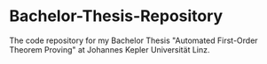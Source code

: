 # Bachelor-Thesis-Repository
The code repository for my Bachelor Thesis "Automated First-Order Theorem Proving" at Johannes Kepler Universität Linz.
